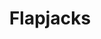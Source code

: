 ---
title: Flapjacks
metadata:
  title: Flapjacks
  servings: '16'
  course: Treat
ingredients:
- name: dates
  amount: some
- name: rice syrup
  amount: 120 g
- name: chia seeds
  amount: some
- name: oats
  amount: 180 g
- name: raisins
  amount: some
- name: sunflower seeds
  amount: some
- name: peanut butter
  amount: 250 g
cookware:
- name: mixing bowl
- name: baking tray
- name: baking paper
steps:
- description: Preheat the oven to 180C then grab a mixing bowl and add in the oats
    and peanut butter. Mix until they're combined.
- description: Then add the rice syrup and fix further. This is the basis for your
    flapjacks.
- description: Now add your toppings. I like raisins, sunflower seeds, chia seeds
    and dates.
- description: Line a baking tray with baking paper and spread the mixture across
    it so it's just under 1cm thick. And put it in the oven for 10 minutes, or until
    slightly golden.
- description: Leave to cool and then slice into 16 even portions.

---